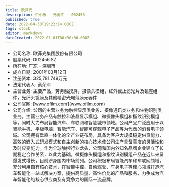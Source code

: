 ```yaml
---
title: 欧菲光
description: 中小板 - 元器件 - 002456
published: true
date: 2022-04-30T19:22:14.000Z
tags: stock
editor: markdown
dateCreated: 2022-01-01T00:00:00.000Z
---
```


- 公司名称: 欧菲光集团股份有限公司
- 股票代码: 002456.SZ
- 所在地: 广东 - 深圳市
- 成立日期: 2001年03月12日
- 注册资本: 325,781.749万元
- 法定代表人: 蔡荣军
- 主营业务: 主要产品，劳务触摸屏，摄像头模组，红外截止滤光片及镜座组件，光纤头镀膜及其他精密光电薄膜元器件
- 公司官网: [www.ofilm.com](www.ofilm.com)
- 公司介绍: 公司的主营业务为触控显示类业务、摄像通讯类业务和生物识别类业务，主营业务产品有触控和液晶显示模组、微摄像头模组和指纹识别模组等，同时大力布局智能汽车、车联网和智慧城市领域。公司产品广泛应用于以智能手机、平板电脑、智能汽车、智能可穿戴电子产品等为代表的消费电子领域。公司拥有垂直一体化的全产业链布局，具备为客户大规模稳定供货能力，高效的嵌入式研发模式和自主创新的核心技术使公司生产具备高度的灵活性和及时应变能力。作为全球触控行业龙头，公司和国内外知名品牌企业建立了长期稳定合作关系，以此为基础，微摄像头模组和指纹识别模组产品在近年来呈爆发式增长，目前跻身国内市场前列。公司积极布局智能汽车和车联网领域，充分利用自有核心技术，在智能中控、自动驾驶、车身电子等核心领域打造汽车智能化一站式解决方案，提供高质量、高性价比的产品和服务，力争成为汽车智能化的核心供应商及有竞争力的国际一流品牌。


